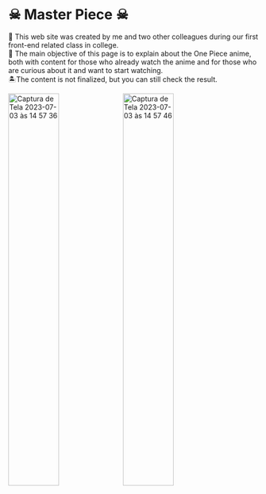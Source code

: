 # ☠ Master Piece ☠
🚤 This web site was created by me and two other colleagues during our first front-end related class in college. </br>
👹 The main objective of this page is to explain about the One Piece anime, 
both with content for those who already watch the anime and for those who are curious about it and want to start watching. </br>
🏝The content is not finalized, but you can still check the result.

<img width="45%" alt="Captura de Tela 2023-07-03 às 14 57 36" src="https://github.com/LuhMoonShy/Master-Piece/assets/80992505/136d2957-f03d-4056-97f0-5cc13e70eea6"> 
<img width="45%" alt="Captura de Tela 2023-07-03 às 14 57 46" src="https://github.com/LuhMoonShy/Master-Piece/assets/80992505/691663dc-f55d-4918-8af5-bced7740d7b9">
